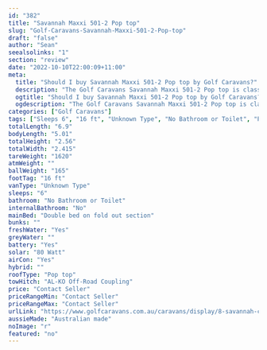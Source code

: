 ```yaml
---
id: "382"
title: "Savannah Maxxi 501-2 Pop top"
slug: "Golf-Caravans-Savannah-Maxxi-501-2-Pop-top"
draft: "false"
author: "Sean"
seealsolinks: "1"
section: "review"
date: "2022-10-10T22:00:09+11:00"
meta:
  title: "Should I buy Savannah Maxxi 501-2 Pop top by Golf Caravans?"
  description: "The Golf Caravans Savannah Maxxi 501-2 Pop top is classed as Unknown Type, and sleeps 6 people. It is Australian made and comes in at 16 ft. It generally has No Bathroom or Toilet."
  ogtitle: "Should I buy Savannah Maxxi 501-2 Pop top by Golf Caravans?"
  ogdescription: "The Golf Caravans Savannah Maxxi 501-2 Pop top is classed as Unknown Type, and sleeps 6 people. It is Australian made and comes in at 16 ft. It generally has No Bathroom or Toilet."
categories: ["Golf Caravans"]
tags: ["Sleeps 6", "16 ft", "Unknown Type", "No Bathroom or Toilet", "Pop top", "Price Unknown", "Australian made"]
totalLength: "6.9"
bodyLength: "5.01"
totalHeight: "2.56"
totalWidth: "2.415"
tareWeight: "1620"
atmWeight: ""
ballWeight: "165"
footTag: "16 ft"
vanType: "Unknown Type"
sleeps: "6"
bathroom: "No Bathroom or Toilet"
internalBathroom: "No"
mainBed: "Double bed on fold out section"
bunks: ""
freshWater: "Yes"
greyWater: ""
battery: "Yes"
solar: "80 Watt"
airCon: "Yes"
hybrid: ""
roofType: "Pop top"
towHitch: "AL-KO Off-Road Coupling"
price: "Contact Seller"
priceRangeMin: "Contact Seller"
priceRangeMax: "Contact Seller"
urlLink: "https://www.golfcaravans.com.au/caravans/display/8-savannah-caravan-range-/"
aussieMade: "Australian made"
noImage: "r"
featured: "no"
---
```

